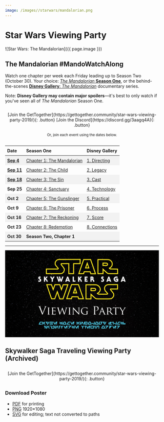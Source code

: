 ```yaml
---
image: /images//starwars/mandalorian.png
---
```


# Star Wars Viewing Party

![Star Wars: The Mandalorian]({{ page.image }})

## The Mandalorian **#MandoWatchAlong**

Watch one chapter per week each Friday leading up to Season Two (October 30). Your choice: [_The Mandalorian_ **Season One**](https://www.disneyplus.com/series/the-mandalorian/3jLIGMDYINqD), or the behind-the-scenes [**Disney Gallery**: _The Mandalorian_](https://www.disneyplus.com/series/disney-gallery-star-wars-the-mandalorian/2JXj6pZBPAyE) documentary series.

Note: **Disney Gallery may contain major spoilers**—it's best to only watch if you've seen all of _The Mandalorian_ Season One.

<div style="margin: 2em auto; text-align: center;" markdown="1">
[Join the GetTogether](https://gettogether.community/star-wars-viewing-party-2019/){: .button} [Join the Discord](https://discord.gg/3aagq4A){: .button}

<small>Or, join each event using the dates below.</small>
</div>

| Date     | Season One                         | Disney Gallery       |
| :------- | :--------------------------------- | :------------------- |
| [Sep 4]  | [Chapter 1: The Mandalorian][s1e1] | [1. Directing][g1]   |
| [Sep 11] | [Chapter 2: The Child][s1e2]       | [2. Legacy][g2]      |
| [Sep 18] | [Chapter 3: The Sin][s1e3]         | [3. Cast][g3]        |
| Sep 25 | [Chapter 4: Sanctuary][s1e4]       | [4. Technology][g4]  |
| Oct 2  | [Chapter 5: The Gunslinger][s1e5]  | [5. Practical][g5]   |
| Oct 9  | [Chapter 6: The Prisoner][s1e6]    | [6. Process][g6]     |
| Oct 16 | [Chapter 7: The Reckoning][s1e7]   | [7. Score][g7]       |
| Oct 23 | [Chapter 8: Redemption][s1e8]      | [8. Connections][g8] |
| Oct 30 | Season Two, Chapter 1              |                      |

[Sep 4]: https://gettogether.community/events/7124/the-mandalorian-night-one/
[Sep 11]:https://gettogether.community/events/7144/the-mandalorian-night-two/
[Sep 18]: https://gettogether.community/events/7145/the-mandalorian-night-three/

[s1e1]: https://www.disneyplus.com/video/30ea8a44-797d-4da8-b776-2e3636a2bf5a
[s1e2]: https://www.disneyplus.com/video/0e2b152d-6736-4635-8b0d-4c15f7bb5253
[s1e3]: https://www.disneyplus.com/video/8d1a536a-6815-4afe-ae71-cab7b3004a36
[s1e4]: https://www.disneyplus.com/video/8be54b9a-0500-4543-a264-1229378f4620
[s1e5]: https://www.disneyplus.com/video/dced26f5-70cc-47c1-960d-c41b99e98638
[s1e6]: https://www.disneyplus.com/video/37bcdcd3-335d-40e5-abaa-7ca435ab7beb
[s1e7]: https://www.disneyplus.com/video/defe8509-3e33-45e6-90e1-0a8f0f7917e1
[s1e8]: https://www.disneyplus.com/video/2bb20bd2-cdcd-4f4c-b6bd-62339fb14087

[g1]: https://www.disneyplus.com/video/4b9bc917-870c-4f72-b60b-a5f0d0b3313d
[g2]: https://www.disneyplus.com/video/76a95ebb-5eee-4f51-ab10-ce8aeeabef04
[g3]: https://www.disneyplus.com/video/745e5fc6-38c6-4be4-b8a3-f16603975753
[g4]: https://www.disneyplus.com/video/8112cabc-5ed9-4176-b0f8-b4baa0ab15f1
[g5]: https://www.disneyplus.com/video/2e85c957-b8bd-490f-ba44-fe7469086e52
[g6]: https://www.disneyplus.com/video/cbcca192-4a33-4a44-a1a7-003e5617857e
[g7]: https://www.disneyplus.com/video/4a7de657-812c-4690-a1d7-7926408525c1
[g8]: https://www.disneyplus.com/video/ad5be72c-4cb8-4051-b5a8-7c3c65f0223f

<style>
  table {
    border-collapse: collapse;
  }

  table td, table th {
    padding: 0.5em;
  }

  table td:first-child {
    font-weight: bold;
  }

  table tr:nth-child(odd) td {
    background: rgba(150, 150, 150, 0.1);
  }

  tr:last-child {
    font-weight: bold;
  }
</style>

---

![Star Wars Spoiler Room sign](/downloads/starwars-viewing.png)

## Skywalker Saga Traveling Viewing Party (Archived)

<div style="margin: 2em auto; text-align: center;" markdown="1">
[Join the GetTogether](https://gettogether.community/star-wars-viewing-party-2019/){: .button}
</div>

### Download Poster

- [PDF](/downloads/starwars-viewing.pdf) for printing
- [PNG](/downloads/starwars-viewing.png) 1920×1080
- [SVG](/downloads/starwars-viewing.svg) for editing; text not converted to paths

